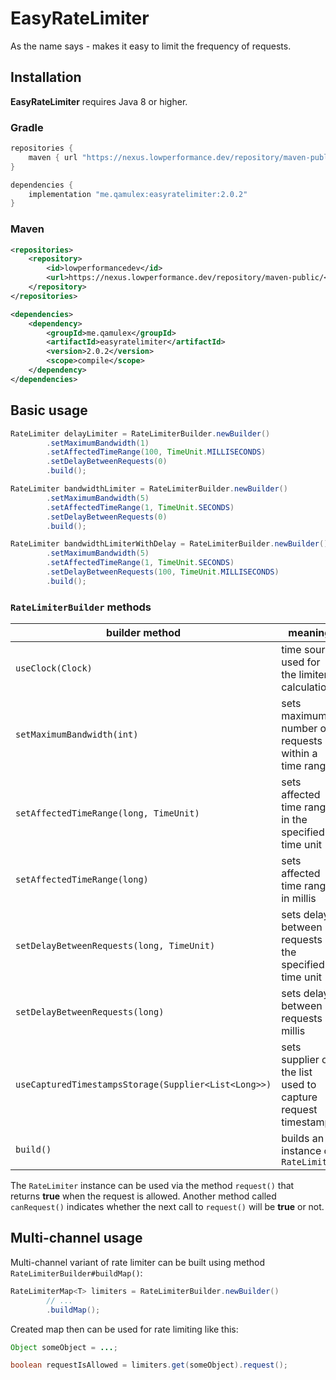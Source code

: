 # EasyRateLimiter

As the name says - makes it easy to limit the frequency of requests.

## Installation

**EasyRateLimiter** requires Java 8 or higher.

### Gradle

```groovy
repositories {
    maven { url "https://nexus.lowperformance.dev/repository/maven-public/" }
}

dependencies {
    implementation "me.qamulex:easyratelimiter:2.0.2"
}
```

### Maven

```xml
<repositories>
    <repository>
        <id>lowperformancedev</id>
        <url>https://nexus.lowperformance.dev/repository/maven-public/</url>
    </repository>
</repositories>

<dependencies>
    <dependency>
        <groupId>me.qamulex</groupId>
        <artifactId>easyratelimiter</artifactId>
        <version>2.0.2</version>
        <scope>compile</scope>
    </dependency>
</dependencies>
```

## Basic usage

```java
RateLimiter delayLimiter = RateLimiterBuilder.newBuilder()
        .setMaximumBandwidth(1)
        .setAffectedTimeRange(100, TimeUnit.MILLISECONDS)
        .setDelayBetweenRequests(0)
        .build();

RateLimiter bandwidthLimiter = RateLimiterBuilder.newBuilder()
        .setMaximumBandwidth(5)
        .setAffectedTimeRange(1, TimeUnit.SECONDS)
        .setDelayBetweenRequests(0)
        .build();

RateLimiter bandwidthLimiterWithDelay = RateLimiterBuilder.newBuilder()
        .setMaximumBandwidth(5)
        .setAffectedTimeRange(1, TimeUnit.SECONDS)
        .setDelayBetweenRequests(100, TimeUnit.MILLISECONDS)
        .build();
```

### `RateLimiterBuilder` methods
| builder method | meaning |
| - | - |
| `useClock(Clock)` | time source used for the limiter calculations |
| `setMaximumBandwidth(int)` | sets maximum number of requests within a time range |
| `setAffectedTimeRange(long, TimeUnit)` | sets affected time range in the specified time unit |
| `setAffectedTimeRange(long)` | sets affected time range in millis |
| `setDelayBetweenRequests(long, TimeUnit)` | sets delay between requests in the specified time unit |
| `setDelayBetweenRequests(long)` | sets delay between requests in millis |
| `useCapturedTimestampsStorage(Supplier<List<Long>>)` | sets supplier of the list used to capture request timestamps |
| `build()` | builds an instance of `RateLimiter` |

The `RateLimiter` instance can be used via the method `request()` that returns **true** when the request is allowed. Another method called `canRequest()` indicates whether the next call to `request()` will be **true** or not.

## Multi-channel usage

Multi-channel variant of rate limiter can be built using method `RateLimiterBuilder#buildMap()`:

```java
RateLimiterMap<T> limiters = RateLimiterBuilder.newBuilder()
        // ...
        .buildMap();
```

Created map then can be used for rate limiting like this:

```java
Object someObject = ...;

boolean requestIsAllowed = limiters.get(someObject).request();
```